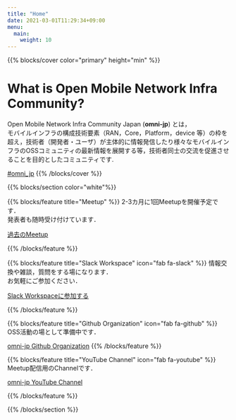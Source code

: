 ```yaml
---
title: "Home"
date: 2021-03-01T11:29:34+09:00
menu:
  main:
    weight: 10
---
```


{{% blocks/cover color="primary" height="min" %}}
# What is Open Mobile Network Infra Community?

Open Mobile Network Infra Community Japan (<strong>omni-jp</strong>) とは，  
モバイルインフラの構成技術要素（RAN，Core，Platform，device 等）の枠を超え，技術者（開発者・ユーザ）が主体的に情報発信したり様々なモバイルインフラのOSSコミュニティの最新情報を展開する等，技術者同士の交流を促進させることを目的としたコミュニティです.

<i class="fab fa-twitter"></i> [#omni_jp](https://twitter.com/search?q=%23omni_jp)
{{% /blocks/cover %}}


{{% blocks/section color="white"%}}

{{% blocks/feature title="Meetup" %}}
2-3カ月に1回Meetupを開催予定です．  
発表者も随時受け付けています．

[過去のMeetup](/meetup)

{{% /blocks/feature %}}

{{% blocks/feature title="Slack Workspace" icon="fab fa-slack" %}}
情報交換や雑談，質問をする場になります．  
お気軽にご参加ください．

[Slack Workspaceに参加する](https://join.slack.com/t/omni-jp/shared_invite/zt-nrwl8rw3-gZIS1FckzeQ2efagTrWUpA)

{{% /blocks/feature %}}

{{% blocks/feature title="Github Organization" icon="fab fa-github" %}}
OSS活動の場として準備中です．  

[omni-jp Github Organization](https://github.com/omni-jp)
{{% /blocks/feature %}}

{{% blocks/feature title="YouTube Channel" icon="fab fa-youtube" %}}
Meetup配信用のChannelです．  

[omni-jp YouTube Channel](https://www.youtube.com/channel/UCnZp6DJTQQfoT6rLt8CBz5g)

{{% /blocks/feature %}}

{{% /blocks/section %}}
